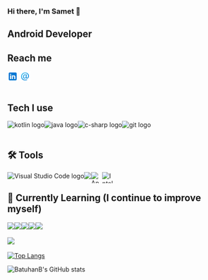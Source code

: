### Hi there, I'm Samet 👋

## Android Developer

## Reach me

[<img height="24" width="24" align= "center" src="image/linkedin.png"/>][linkedln]
[<img height="24" width="24" align= "center" src="image/email.png"/>](mailto:samet.ctnky35@gmail.com)
<br />
<br />
## Tech I use
<img align="left"
     src="https://upload.wikimedia.org/wikipedia/commons/thumb/7/74/Kotlin_Icon.png/1200px-Kotlin_Icon.png" alt="kotlin logo" title="kotlin"  height="25"/>
<img align="left"
     src="https://img.shields.io/badge/Java-ED8B00?color=272D2D&logo=java&logoColor=orange" alt="java logo" title="java"  height="25"/>
<img align="left"
     src="https://img.shields.io/badge/C%23-239120?color=272D2D&logo=c-sharp&logoColor=purple" alt="c-sharp logo" title="c-sharp"  height="25"/>
<img align="left"
     src="https://img.shields.io/badge/git-282C34?logo=git&logoColor=F05032" alt="git logo" title="git" height="25" />
<br />
<br />
## 🛠 Tools
<img align="left"
     src="https://img.shields.io/badge/VS%20Code-282C34?logo=visual-studio-code&logoColor=007ACC" alt="Visual Studio Code logo" title="Visual Studio Code"  height="25" />
<img align="left"
     src="https://badges.aleen42.com/src/visual_studio_dfc.svg"  height="25"/>
<img align="left"
     src="https://2.bp.blogspot.com/-tzm1twY_ENM/XlCRuI0ZkRI/AAAAAAAAOso/BmNOUANXWxwc5vwslNw3WpjrDlgs9PuwQCLcBGAsYHQ/s1600/pasted%2Bimage%2B0.png" alt="Android Studio logo" title="Android Studio" width="25" height="25" />
<img align="left"
     src="https://pbs.twimg.com/profile_images/1206618215767584769/zl48EuhC_400x400.jpg" alt="Intellij idea logo" title="Intellij idea" width="25" height="25" />

<br />

## 📖 Currently Learning (I continue to improve myself)

<img align="left"
     src="https://img.shields.io/badge/Android-3DDC84?style=for-the-badge&logo=android&logoColor=white"/>
<img align="left"
     src="https://img.shields.io/badge/Java-ED8B00?style=for-the-badge&logo=java&logoColor=white"/>
<img align="left"
     src ="https://img.shields.io/badge/Kotlin-0095D5?&style=for-the-badge&logo=kotlin&logoColor=white"/>
<img align="left"
     src="https://img.shields.io/badge/MySQL-00000F?style=for-the-badge&logo=mysql&logoColor=white"/>
<img align="left"
     src="https://img.shields.io/badge/SQLite-07405E?style=for-the-badge&logo=sqlite&logoColor=white"/>
<br />
<br />
![](https://komarev.com/ghpvc/?username=sametcetinkaya)
<br />

[![Top Langs](https://github-readme-stats.vercel.app/api/top-langs/?username=sametcetinkaya&theme=radical)](https://github.com/batuhanb/github-readme-stats)

![BatuhanB's GitHub stats](https://github-readme-stats.vercel.app/api?username=sametcetinkaya&show_icons=true&theme=radical)

[linkedln]:https://www.linkedin.com/in/samet-cetinkaya
[medium]:https://medium.com/@samet.ctnky35
[twitter]:https://twitter.com/cetinkayasamet1
